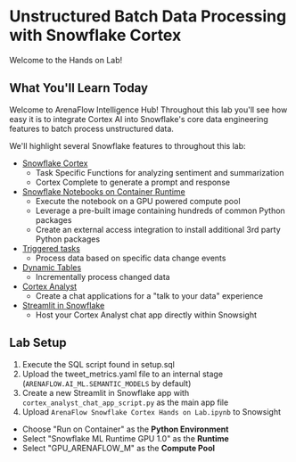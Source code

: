 # Unstructured Batch Data Processing with Snowflake Cortex

Welcome to the Hands on Lab!

## What You'll Learn Today

Welcome to ArenaFlow Intelligence Hub!  Throughout this lab you'll see how easy it is to integrate Cortex AI into Snowflake's core data engineering features to batch process unstructured data.

We'll highlight several Snowflake features to throughout this lab:
- [Snowflake Cortex](https://docs.snowflake.com/en/user-guide/snowflake-cortex/llm-functions)
    - Task Specific Functions for analyzing sentiment and summarization
    - Cortex Complete to generate a prompt and response 
- [Snowflake Notebooks on Container Runtime](https://docs.snowflake.com/en/developer-guide/snowflake-ml/notebooks-on-spcs)
    - Execute the notebook on a GPU powered compute pool
    - Leverage a pre-built image containing hundreds of common Python packages
    - Create an external access integration to install additional 3rd party Python packages
- [Triggered tasks](https://docs.snowflake.com/en/user-guide/tasks-intro#triggered-tasks)
    - Process data based on specific data change events
- [Dynamic Tables](https://docs.snowflake.com/en/user-guide/dynamic-tables-intro)
    - Incrementally process changed data
- [Cortex Analyst](https://docs.snowflake.com/en/user-guide/snowflake-cortex/cortex-analyst)
    - Create a chat applications for a "talk to your data" experience
- [Streamlit in Snowflake](https://docs.snowflake.com/en/developer-guide/streamlit/about-streamlit)
    - Host your Cortex Analyst chat app directly within Snowsight

## Lab Setup

1. Execute the SQL script found in setup.sql
2. Upload the tweet_metrics.yaml file to an internal stage (`ARENAFLOW.AI_ML.SEMANTIC_MODELS` by default)
3. Create a new Streamlit in Snowflake app with `cortex_analyst_chat_app_script.py` as the main app file
4. Upload `ArenaFlow Snowflake Cortex Hands on Lab.ipynb` to Snowsight
- Choose "Run on Container" as the **Python Environment**
- Select "Snowflake ML Runtime GPU 1.0" as the **Runtime**
- Select "GPU_ARENAFLOW_M" as the **Compute Pool**


